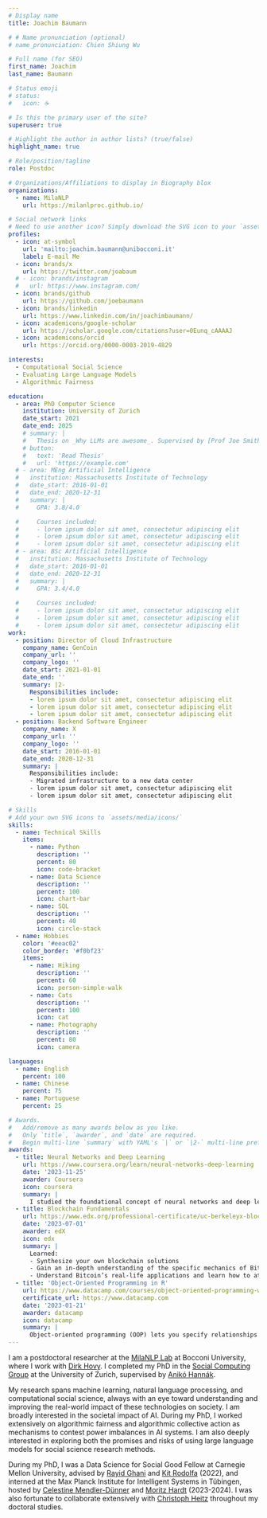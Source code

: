 ```yaml
---
# Display name
title: Joachim Baumann

# # Name pronunciation (optional)
# name_pronunciation: Chien Shiung Wu

# Full name (for SEO)
first_name: Joachim
last_name: Baumann

# Status emoji
# status:
#   icon: ☕️

# Is this the primary user of the site?
superuser: true

# Highlight the author in author lists? (true/false)
highlight_name: true

# Role/position/tagline
role: Postdoc

# Organizations/Affiliations to display in Biography blox
organizations:
  - name: MilaNLP
    url: https://milanlproc.github.io/

# Social network links
# Need to use another icon? Simply download the SVG icon to your `assets/media/icons/` folder.
profiles:
  - icon: at-symbol
    url: 'mailto:joachim.baumann@unibocconi.it'
    label: E-mail Me
  - icon: brands/x
    url: https://twitter.com/joabaum
  # - icon: brands/instagram
  #   url: https://www.instagram.com/
  - icon: brands/github
    url: https://github.com/joebaumann
  - icon: brands/linkedin
    url: https://www.linkedin.com/in/joachimbaumann/
  - icon: academicons/google-scholar
    url: https://scholar.google.com/citations?user=0Eunq_cAAAAJ
  - icon: academicons/orcid
    url: https://orcid.org/0000-0003-2019-4829

interests:
  - Computational Social Science
  - Evaluating Large Language Models
  - Algorithmic Fairness

education:
  - area: PhD Computer Science
    institution: University of Zurich
    date_start: 2021
    date_end: 2025
    # summary: |
    #   Thesis on _Why LLMs are awesome_. Supervised by [Prof Joe Smith](https://example.com). Presented papers at 5 IEEE conferences with the contributions being published in 2 Springer journals.
    # button:
    #   text: 'Read Thesis'
    #   url: 'https://example.com'
  # - area: MEng Artificial Intelligence
  #   institution: Massachusetts Institute of Technology
  #   date_start: 2016-01-01
  #   date_end: 2020-12-31
  #   summary: |
  #     GPA: 3.8/4.0

  #     Courses included:
  #     - lorem ipsum dolor sit amet, consectetur adipiscing elit
  #     - lorem ipsum dolor sit amet, consectetur adipiscing elit
  #     - lorem ipsum dolor sit amet, consectetur adipiscing elit
  # - area: BSc Artificial Intelligence
  #   institution: Massachusetts Institute of Technology
  #   date_start: 2016-01-01
  #   date_end: 2020-12-31
  #   summary: |
  #     GPA: 3.4/4.0
      
  #     Courses included:
  #     - lorem ipsum dolor sit amet, consectetur adipiscing elit
  #     - lorem ipsum dolor sit amet, consectetur adipiscing elit
  #     - lorem ipsum dolor sit amet, consectetur adipiscing elit
work:
  - position: Director of Cloud Infrastructure
    company_name: GenCoin
    company_url: ''
    company_logo: ''
    date_start: 2021-01-01
    date_end: ''
    summary: |2-
      Responsibilities include:
      - lorem ipsum dolor sit amet, consectetur adipiscing elit
      - lorem ipsum dolor sit amet, consectetur adipiscing elit
      - lorem ipsum dolor sit amet, consectetur adipiscing elit
  - position: Backend Software Engineer
    company_name: X
    company_url: ''
    company_logo: ''
    date_start: 2016-01-01
    date_end: 2020-12-31
    summary: |
      Responsibilities include:
      - Migrated infrastructure to a new data center
      - lorem ipsum dolor sit amet, consectetur adipiscing elit
      - lorem ipsum dolor sit amet, consectetur adipiscing elit

# Skills
# Add your own SVG icons to `assets/media/icons/`
skills:
  - name: Technical Skills
    items:
      - name: Python
        description: ''
        percent: 80
        icon: code-bracket
      - name: Data Science
        description: ''
        percent: 100
        icon: chart-bar
      - name: SQL
        description: ''
        percent: 40
        icon: circle-stack
  - name: Hobbies
    color: '#eeac02'
    color_border: '#f0bf23'
    items:
      - name: Hiking
        description: ''
        percent: 60
        icon: person-simple-walk
      - name: Cats
        description: ''
        percent: 100
        icon: cat
      - name: Photography
        description: ''
        percent: 80
        icon: camera

languages:
  - name: English
    percent: 100
  - name: Chinese
    percent: 75
  - name: Portuguese
    percent: 25

# Awards.
#   Add/remove as many awards below as you like.
#   Only `title`, `awarder`, and `date` are required.
#   Begin multi-line `summary` with YAML's `|` or `|2-` multi-line prefix and indent 2 spaces below.
awards:
  - title: Neural Networks and Deep Learning
    url: https://www.coursera.org/learn/neural-networks-deep-learning
    date: '2023-11-25'
    awarder: Coursera
    icon: coursera
    summary: |
      I studied the foundational concept of neural networks and deep learning. By the end, I was familiar with the significant technological trends driving the rise of deep learning; build, train, and apply fully connected deep neural networks; implement efficient (vectorized) neural networks; identify key parameters in a neural network’s architecture; and apply deep learning to your own applications.
  - title: Blockchain Fundamentals
    url: https://www.edx.org/professional-certificate/uc-berkeleyx-blockchain-fundamentals
    date: '2023-07-01'
    awarder: edX
    icon: edx
    summary: |
      Learned:
      - Synthesize your own blockchain solutions
      - Gain an in-depth understanding of the specific mechanics of Bitcoin
      - Understand Bitcoin’s real-life applications and learn how to attack and destroy Bitcoin, Ethereum, smart contracts and Dapps, and alternatives to Bitcoin’s Proof-of-Work consensus algorithm
  - title: 'Object-Oriented Programming in R'
    url: https://www.datacamp.com/courses/object-oriented-programming-with-s3-and-r6-in-r
    certificate_url: https://www.datacamp.com
    date: '2023-01-21'
    awarder: datacamp
    icon: datacamp
    summary: |
      Object-oriented programming (OOP) lets you specify relationships between functions and the objects that they can act on, helping you manage complexity in your code. This is an intermediate level course, providing an introduction to OOP, using the S3 and R6 systems. S3 is a great day-to-day R programming tool that simplifies some of the functions that you write. R6 is especially useful for industry-specific analyses, working with web APIs, and building GUIs.
---
```


<!-- ## About Me -->

I am a postdoctoral researcher at the [MilaNLP Lab](https://milanlproc.github.io/) at Bocconi University, where I work with [Dirk Hovy](https://dirkhovy.com/). I completed my PhD in the [Social Computing Group](https://www.ifi.uzh.ch/en/scg.html) at the University of Zurich, supervised by [Anikó Hannák](https://www.ifi.uzh.ch/en/scg/people/hannak.html).

My research spans machine learning, natural language processing, and computational social science, always with an eye toward understanding and improving the real-world impact of these technologies on society.
I am broadly interested in the societal impact of AI. During my PhD, I worked extensively on algorithmic fairness and algorithmic collective action as mechanisms to contest power imbalances in AI systems. I am also deeply interested in exploring both the promises and risks of using large language models for social science research methods.

During my PhD, I was a Data Science for Social Good Fellow at Carnegie Mellon University, advised by [Rayid Ghani](http://www.rayidghani.com/) and [Kit Rodolfa](https://law.stanford.edu/kit-rodolfa/) (2022), and interned at the Max Planck Institute for Intelligent Systems in Tübingen, hosted by [Celestine Mendler-Dünner](https://celestine.ai/) and [Moritz Hardt](https://mrtz.org/) (2023-2024). I was also fortunate to collaborate extensively with [Christoph Heitz](https://www.zhaw.ch/en/about-us/person/heit/) throughout my doctoral studies.